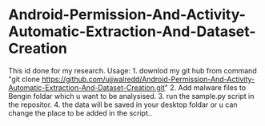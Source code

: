 # Android-Permission-And-Activity-Automatic-Extraction-And-Dataset-Creation
This id done for my research.
Usage: 
    1. downlod my git hub from command
       "git clone https://github.com/ujjwalredd/Android-Permission-And-Activity-Automatic-Extraction-And-Dataset-Creation.git"
    2. Add malware files to Bengin foldar which u want to be analysised.
    3. run the sample.py script in the repositor.
    4. the data will be saved in your desktop foldar or u can change the place to be added in the script..
    
    

